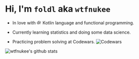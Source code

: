 # Hi, I'm `foldl` aka `wtfnukee`

- In love with <img src="https://user-images.githubusercontent.com/45035322/182039083-5fd8d5f9-2c8c-45cd-acef-c20bbb21cf8e.png" alt="drawing" width="15"/> Kotlin language and functional programming.

- Currently learning statistics and doing some data science.

- Practicing problem solving at Codewars. ![Codewars](https://www.codewars.com/users/wtfnukee/badges/micro)

![wtfnukee's github stats](https://github-readme-stats.vercel.app/api?username=wtfnukee&theme=tokyonight&count_private=true)
